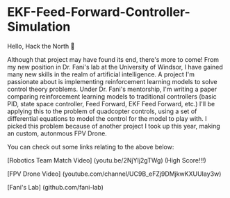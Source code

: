 # EKF-Feed-Forward-Controller-Simulation

Hello, Hack the North 👋

Although that project may have found its end, there's more to come! From my new position in Dr. Fani's lab at the University of Windsor, I have gained many new skills in the realm of artificial intelligence. A project I'm passionate about is implementing reinforcement learning models to solve control theory problems. Under Dr. Fani's mentorship, I'm writing a paper comparing reinforcement learning models to traditional controllers (basic PID, state space controller, Feed Forward, EKF Feed Forward, etc.) I'll be applying this to the problem of quadcopter controls, using a set of differential equations to model the control for the model to play with. I picked this problem because of another project I took up this year, making an custom, autonmous FPV Drone. 

You can check out some links relating to the above below:

[Robotics Team Match Video] (youtu.be/2NjYIj2gTWg) (High Score!!!)

[FPV Drone Video] (youtube.com/channel/UC9B_eFZj9DMjkwKXUUIay3w)

[Fani's Lab] (github.com/fani-lab)
